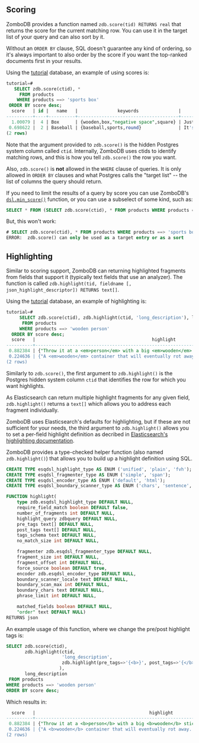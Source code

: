 ## Scoring

ZomboDB provides a function named `zdb.score(tid) RETURNS real` that returns the score for the current matching row. You
can use it in the target list of your query and can also sort by it.

Without an `ORDER BY` clause, SQL doesn't guarantee any kind of ordering, so it's always important to also order by the
score if you want the top-ranked documents first in your results.

Using the [tutorial](TUTORIAL.md) database, an example of using scores is:

```sql
tutorial=# 
   SELECT zdb.score(ctid), * 
     FROM products 
    WHERE products ==> 'sports box' 
 ORDER BY score desc;
  score   | id |   name   |               keywords               |         short_summary          |                                  long_description                                   | price | 
----------+----+----------+--------------------------------------+--------------------------------+-------------------------------------------------------------------------------------+-------+-
  1.00079 |  4 | Box      | {wooden,box,"negative space",square} | Just an empty box made of wood | A wooden container that will eventually rot away.  Put stuff it in (but not a cat). | 17000 | 
 0.698622 |  2 | Baseball | {baseball,sports,round}              | It's a baseball                | Throw it at a person with a big wooden stick and hope they don't hit it             |  1249 | 
(2 rows)
```

Note that the argument provided to `zdb.score()` is the hidden Postgres system column called `ctid`. Internally, ZomboDB
uses ctids to identify matching rows, and this is how you tell `zdb.score()` the row you want.

Also, `zdb.score()` is **not** allowed in the `WHERE` clause of queries. It is only allowed in `ORDER BY` clauses and
what Postgres calls the "target list" -- the list of columns the query should return.

If you need to limit the results of a query by score you can use ZomboDB's [`dsl.min_score()`](QUERY-BUILDER-API.md)
function, or you can use a subselect of some kind, such as:

```sql
SELECT * FROM (SELECT zdb.score(ctid), * FROM products WHERE products ==> 'sports box') x WHERE x.score > 1.0;
```

But, this won't work:

```sql
# SELECT zdb.score(ctid), * FROM products WHERE products ==> 'sports box' AND zdb.score(ctid) > 1.0;
ERROR:  zdb.score() can only be used as a target entry or as a sort
```

## Highlighting

Similar to scoring support, ZomboDB can returning highlighted fragments from fields that support it (typically text
fields that use an analyzer). The function is called
`zdb.highlight(tid, fieldname [, json_highlight_descriptor]) RETURNS text[]`.

Using the [tutorial](TUTORIAL.md) database, an example of highlighting is:

```sql
tutorial=# 
     SELECT zdb.score(ctid), zdb.highlight(ctid, 'long_description'), long_description 
      FROM products 
     WHERE products ==> 'wooden person' 
  ORDER BY score desc;
  score   |                                            highlight                                             |                                  long_description                                  
----------+--------------------------------------------------------------------------------------------------+------------------------------------------------------------------------------------
 0.882384 | {"Throw it at a <em>person</em> with a big <em>wooden</em> stick and hope they don't hit it"}    | Throw it at a person with a big wooden stick and hope they don't hit it
 0.224636 | {"A <em>wooden</em> container that will eventually rot away.  Put stuff it in (but not a cat)."} | A wooden container that will eventually rot away.  Put stuff it in (but not a cat).
(2 rows)
```

Similarly to `zdb.score()`, the first argument to `zdb.highlight()` is the Postgres hidden system column `ctid` that
identifies the row for which you want highlights.

As Elasticsearch can return multiple highlight fragments for any given field, `zdb.highlight()` returns a `text[]` which
allows you to address each fragment individually.

ZomboDB uses Elasticsearch's defaults for highlighting, but if these are not sufficient for your needs, the third
argument to `zdb.highlight()` allows you to set a per-field highlight definition as decribed in
[Elasticsearch's highlighting documentation](https://www.elastic.co/guide/en/elasticsearch/reference/current/search-request-highlighting.html).

ZomboDB provides a type-checked helper function (also named `zdb.highlight()`) that allows you to build up a highlight
definition using SQL.

```sql
CREATE TYPE esqdsl_highlight_type AS ENUM ('unified', 'plain', 'fvh');
CREATE TYPE esqdsl_fragmenter_type AS ENUM ('simple', 'span');
CREATE TYPE esqdsl_encoder_type AS ENUM ('default', 'html');
CREATE TYPE esqdsl_boundary_scanner_type AS ENUM ('chars', 'sentence', 'word');

FUNCTION highlight(
    type zdb.esqdsl_highlight_type DEFAULT NULL,
    require_field_match boolean DEFAULT false,
    number_of_fragments int DEFAULT NULL,
    highlight_query zdbquery DEFAULT NULL,
    pre_tags text[] DEFAULT NULL,
    post_tags text[] DEFAULT NULL,
    tags_schema text DEFAULT NULL,
    no_match_size int DEFAULT NULL,

    fragmenter zdb.esqdsl_fragmenter_type DEFAULT NULL,
    fragment_size int DEFAULT NULL,
    fragment_offset int DEFAULT NULL,
    force_source boolean DEFAULT true,
    encoder zdb.esqdsl_encoder_type DEFAULT NULL,
    boundary_scanner_locale text DEFAULT NULL,
    boundary_scan_max int DEFAULT NULL,
    boundary_chars text DEFAULT NULL,
    phrase_limit int DEFAULT NULL,

    matched_fields boolean DEFAULT NULL,
    "order" text DEFAULT NULL) 
RETURNS json
```

An example usage of this function, where we change the pre/post highlight tags is:

```sql
SELECT zdb.score(ctid), 
       zdb.highlight(ctid, 
                     'long_description', 
                     zdb.highlight(pre_tags=>'{<b>}', post_tags=>'{</b>}')
                    ),
       long_description                                             
 FROM products
WHERE products ==> 'wooden person'
ORDER BY score desc;
```

Which results in:

```sql
  score   |                                           highlight                                            |                                  long_description                                   
----------+------------------------------------------------------------------------------------------------+-------------------------------------------------------------------------------------
 0.882384 | {"Throw it at a <b>person</b> with a big <b>wooden</b> stick and hope they don't hit it"}      | Throw it at a person with a big wooden stick and hope they don't hit it
 0.224636 | {"A <b>wooden</b> container that will eventually rot away.  Put stuff it in (but not a cat)."} | A wooden container that will eventually rot away.  Put stuff it in (but not a cat).
(2 rows)
```
